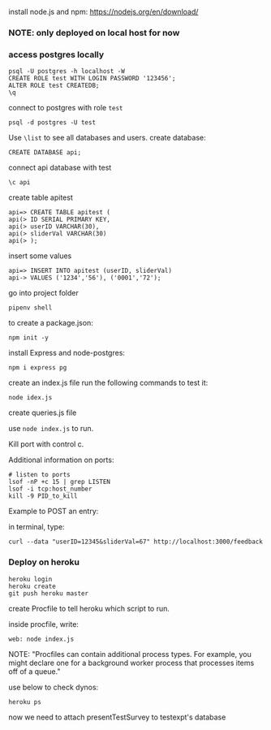 install node.js and npm: https://nodejs.org/en/download/

### NOTE: only deployed on local host for now ###


### access postgres locally ###
```
psql -U postgres -h localhost -W
CREATE ROLE test WITH LOGIN PASSWORD '123456';
ALTER ROLE test CREATEDB;
\q
```
connect to postgres with role ``` test ```
```
psql -d postgres -U test
```
Use ```\list``` to see all databases and users.
create database:
```
CREATE DATABASE api;
```
connect api database with test
```
\c api
```
create table apitest
```
api=> CREATE TABLE apitest (
api(> ID SERIAL PRIMARY KEY,
api(> userID VARCHAR(30),
api(> sliderVal VARCHAR(30)
api(> );
```
insert some values
```
api=> INSERT INTO apitest (userID, sliderVal)
api-> VALUES ('1234','56'), ('0001','72');
```

go into project folder 
```
pipenv shell
```

to create a package.json:
```
npm init -y
```

install Express and node-postgres:
```
npm i express pg
```

create an index.js file
run the following commands to test it:
```
node idex.js
```

create queries.js file

use ```node index.js``` to run. 

Kill port with control c. 


Additional information on ports:
```
# listen to ports
lsof -nP +c 15 | grep LISTEN
lsof -i tcp:host_number
kill -9 PID_to_kill
```

Example to POST an entry:

in terminal, type:
```
curl --data "userID=12345&sliderVal=67" http://localhost:3000/feedback
```

### Deploy on heroku ###
```
heroku login
heroku create
git push heroku master
```
create Procfile to tell heroku which script to run.

inside procfile, write:
```
web: node index.js
```
NOTE: "Procfiles can contain additional process types. For example, you might declare one for a background worker process that processes items off of a queue."

use below to check dynos:
```
heroku ps
```
now we need to attach presentTestSurvey to testexpt's database




